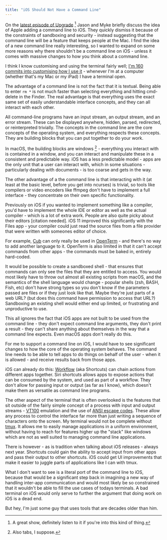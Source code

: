 ```yaml
---
title: "iOS Should Not Have a Command Line"
---
```


On the [latest episode of Upgrade](https://www.relay.fm/upgrade/198) [^upgrade-is-great] Jason and Myke briefly discuss the idea of Apple adding a command line to iOS. They quickly dismiss it because of the constraints of sandboxing and security - instead suggesting that the command line will be a feature that keeps people at the Mac. I find the idea of a new command line really interesting, so I wanted to expand on some more reasons why there shouldn't be a command line on iOS - unless it comes with massive changes to how you think about a command line.

[^upgrade-is-great]: A great show, definitely listen to it if you're into this kind of thing.

I think I know customising and using the terminal fairly well; [I'm 160 commits into customising how I use it](https://github.com/willhbr/dotfiles) - whenever I'm at a computer (whether that's my Mac or my iPad) I have a terminal open.

The advantage of a command line is not the fact that it is textual. Being able to enter `rm *` is not much faster than selecting everything and hitting cmd-delete in the Finder. The real advantage is that everything uses the exact same set of easily understandable interface concepts, and they can all interact with each other.

All command-line programs have an input stream, an output stream, and an error stream. These can be displayed anywhere, hidden, parsed, redirected, or reinterpreted trivially. The concepts in the command line are the core concepts of the operating system, and everything respects these concepts. They are building blocks that you can put together to do your work.

In macOS, the building blocks are windows [^also-tabs] - everything you interact with is contained in a window, and you can interact and manipulate these in a consistent and predictable way. iOS has a less predictable model - apps are the only unit that a user can interact with, which in some situations - particularly dealing with documents - is too coarse and gets in the way.

[^also-tabs]: Also tabs, I suppose.

The other advantage of a the command line is that interacting with it (at least at the basic level, before you get into ncurses) is trivial, so tools like compilers or video encoders like ffmpeg don't have to implement a full interface - they concentrate on their own specific functionality.

Previously on iOS if you wanted to implement something like a compiler, you'd have to implement the whole IDE or editor as well as the actual compiler - which is a lot of extra work. People are also quite picky about their editors [citation needed]. iOS 11 improved this significantly with the Files app - your compiler could just read the source files from a file provider that were written with someones editor of choice.

For example, [Cub](https://github.com/louisdh/cub) can only really be used in [OpenTerm](https://github.com/louisdh/openterm) - and there's no way to add another language to it. OpenTerm is also limited in that it can't accept commands from other apps - the commands must be baked in, entirely hard-coded.

It would be possible to create a sandboxed shell - that ensures that commands can only see the files that they are entitled to access. You would most likely have to throw out almost all existing scripts from macOS, and the semantics of the shell language would change - popular shells (zsh, BASH, Fish, etc) don't have strong types so you don't know if the parameters passed are files or if they just look like that. Maybe they're just parts of a web URL? (but does this command have permission to access that URL?) Sandboxing an existing shell would either end up limited, or frustrating and unproductive to use.

This all ignores the fact that iOS apps are not built to be used from the command line - they don't expect command line arguments, they don't print a result - they can't share anything about themselves in the way that a command line expects. Even macOS apps don't really do this.

For me to support a command line on iOS, I would have to see significant changes to how the core of the operating system behaves. The command line needs to be able to tell apps to do things on behalf of the user - when it is allowed - and receive results back from those apps.

iOS can already do this: [Workflow](https://workflow.is/) (aka Shortcuts) can chain actions from different apps together. Siri shortcuts allows apps to expose actions that can be consumed by the system, and used as part of a workflow. They don't allow for passing input or output (as far as I know), which doesn't make them as versatile as command line programs.

The other aspect of the terminal that is often overlooked is the features that sit outside of the fairly simple concept of a process with input and output streams - [VT100](https://en.m.wikipedia.org/wiki/VT100) emulation and the use of [ANSI escape codes](https://en.m.wikipedia.org/wiki/ANSI_escape_code). These allow any process to control the interface far more than just writing a sequence of characters onto the screen. My terminal would not be complete without [tmux](https://github.com/tmux/tmux/wiki). It allows me to easily manage applications in a uniform environment, without having to reach for features higher up the "stack" like windows which are not as well suited to managing command line applications.

There is however - as is tradition when talking about iOS releases - always next year. Shortcuts could gain the ability to accept input from other apps and pass their output to other shortcuts. iOS could get UI improvements that make it easier to juggle parts of applications like I can with tmux.

What I don't want to see is a literal port of the command line to iOS, because that would be a significant step back in imagining a new way of handling inter-app communication and would most likely be so constrained that it wouldn't be able to fill the use cases of todays terminals. A bad terminal on iOS would only serve to further the argument that doing work on iOS is a dead end.

But hey, I'm just some guy that uses tools that are decades older than him.



